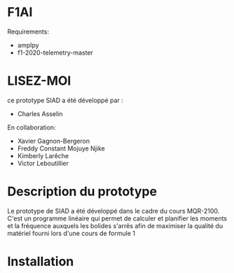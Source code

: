 # F1AI
Requirements:
* amplpy
* f1-2020-telemetry-master

# LISEZ-MOI #
 ce prototype SIAD a été développé par :
* Charles Asselin

En collaboration:
* Xavier Gagnon-Bergeron
* Freddy Constant Mojuye Njike
* Kimberly Larêche
* Victor Leboutillier
# Description du prototype #
Le prototype de SIAD a été développé dans le cadre du cours MQR-2100. C'est un programme linéaire qui permet de calculer et planifier  les moments et la fréquence auxquels les bolides s'arrês afin de maximiser la qualité du matériel fourni lors d'une cours de formule 1

# Installation #